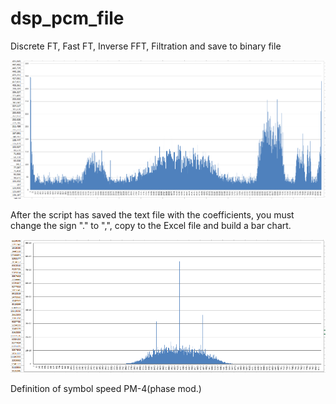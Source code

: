 # dsp_pcm_file
 Discrete FT, Fast FT, Inverse FFT, Filtration and save to binary file

![](https://github.com/weider938/dsp_pcm_file/blob/master/spectrum.PNG)

After the script has saved the text file with the coefficients, you must change the sign "." to ",", copy to the Excel file and build a bar chart.

![](https://github.com/weider938/dsp_pcm_file/blob/master/4%20degree.PNG)

Definition of symbol speed PM-4(phase mod.)
